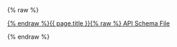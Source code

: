 <style>
 .swagger-ui .wrapper>section>div>span {
    background: #ffffff;
    display: block;
    border-bottom: 2px solid #dddddd;
    padding: 1% 1% 2% 1%;
}
.swagger-ui .info {
    display: none;
}
.swagger-ui {
    margin-top: 3%;
}

.swagger-ui .opblock-tag {
  border-bottom: none !important;
}


.schema_data {
    background: #f5f5f5;
    padding: 2%;
    border-radius: 10px;
}
</style>

{% raw %}
<div class="schema_file"><a href="{% endraw %}{{ page.swagger_url }}{% raw %}">{% endraw %}{{ page.title }}{% raw %} API Schema File</a></div>
<div id="swagger-ui"></div>
<link rel="stylesheet" href="https://cdn.jsdelivr.net/npm/swagger-ui-dist@5.28.1/swagger-ui.css" />
<script src="https://cdn.jsdelivr.net/npm/swagger-ui-dist@5.28.1/swagger-ui-bundle.js"></script>
<script src="https://cdn.jsdelivr.net/npm/swagger-ui-dist@5.28.1/swagger-ui-standalone-preset.js"></script>

<script>
const swaggerContainer = document.getElementById('swagger-ui');
if(swaggerContainer) {
    // console.log('start');
    const ui = SwaggerUIBundle({
        url: "{% endraw %}{{ page.swagger_url }}{% raw %}",
        dom_id: '#swagger-ui',
        deepLinking: true,
        presets: [SwaggerUIBundle.presets.apis, SwaggerUIStandalonePreset],
        enableCORS: true,
        layout: 'BaseLayout',
        supportedSubmitMethods: ['get', 'post', 'put', 'delete'],
        filter:true,
        docExpansion: 'list'
    });
    // console.log(ui);
    window.ui = ui
}
</script>
<script>
(function() {
  const fileUrl = "{% endraw %}{{ page.swagger_url }}{% raw %}";

  fetch(fileUrl, { method: "HEAD" })
    .then(response => {
      const lastModified = response.headers.get("Last-Modified");
      if (lastModified) {
        const date = new Date(lastModified);

        // Format for human display (DD Month YYYY)
        const options = { day: "2-digit", month: "long", year: "numeric" };
        const formattedDate = date.toLocaleDateString("en-GB", options);

        // Format for datetime attribute (YYYY-MM-DD)
        const isoDate = date.toISOString().split("T")[0];

        // Find the time element and update it
        const timeEl = document.querySelector(".post-meta time");
        if (timeEl) {
          timeEl.textContent = formattedDate;
          timeEl.setAttribute("datetime", isoDate);
        }
      }
    })
    .catch(err => {
      console.error("Could not fetch last modified date:", err);
    });
})();
</script>
{% endraw %}
